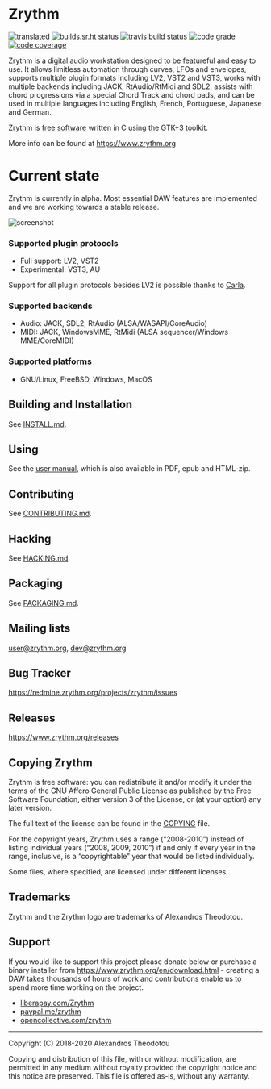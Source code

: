 Zrythm
======

[![translated](https://hosted.weblate.org/widgets/zrythm/-/svg-badge.svg "Translation Status")](https://hosted.weblate.org/engage/zrythm/?utm_source=widget)
[![builds.sr.ht status](https://builds.sr.ht/~alextee/zrythm.svg)](https://builds.sr.ht/~alextee/zrythm?)
[![travis build status](https://img.shields.io/travis/zrythm/zrythm?label=travis%20build)](https://travis-ci.org/zrythm/zrythm)
[![code grade](https://img.shields.io/codacy/grade/c16bdc22f6ae4e539aa6417274e71d17)](https://www.codacy.com/manual/alex-tee/zrythm)
[![code coverage](https://img.shields.io/coveralls/github/zrythm/zrythm)](https://coveralls.io/github/zrythm/zrythm)

Zrythm is a digital audio workstation designed to be
featureful and easy to use. It allows limitless
automation through curves, LFOs and envelopes,
supports multiple plugin formats including LV2, VST2
and VST3, works with multiple backends including
JACK, RtAudio/RtMidi and SDL2, assists with chord
progressions via a special Chord Track and chord
pads, and can be used in multiple languages
including English, French, Portuguese, Japanese and
German.

Zrythm is [free software](https://www.gnu.org/philosophy/free-sw.html)
written in C using the GTK+3 toolkit.

More info can be found at https://www.zrythm.org

# Current state

Zrythm is currently in alpha. Most essential
DAW features are implemented and we are working
towards a stable release.

![screenshot](https://www.zrythm.org/static/images/apr-12-2020.png)

### Supported plugin protocols
- Full support: LV2, VST2
- Experimental: VST3, AU

Support for all plugin protocols besides LV2 is
possible thanks to
[Carla](https://github.com/falkTX/Carla/).

### Supported backends
- Audio: JACK, SDL2, RtAudio (ALSA/WASAPI/CoreAudio)
- MIDI: JACK, WindowsMME, RtMidi (ALSA sequencer/Windows MME/CoreMIDI)

### Supported platforms
- GNU/Linux, FreeBSD, Windows, MacOS

## Building and Installation
See [INSTALL.md](INSTALL.md).

## Using
See the
[user manual](http://manual.zrythm.org/), which is
also available in PDF, epub and HTML-zip.

## Contributing
See [CONTRIBUTING.md](CONTRIBUTING.md).

## Hacking
See [HACKING.md](HACKING.md).

## Packaging
See [PACKAGING.md](PACKAGING.md).

## Mailing lists
[user@zrythm.org](https://lists.zrythm.org/lists/listinfo/user), [dev@zrythm.org](https://lists.zrythm.org/lists/listinfo/dev)

## Bug Tracker
<https://redmine.zrythm.org/projects/zrythm/issues>

## Releases
<https://www.zrythm.org/releases>

## Copying Zrythm
Zrythm is free software: you can redistribute it and/or modify
it under the terms of the GNU Affero General Public License as
published by the Free Software Foundation, either version 3 of the
License, or (at your option) any later version.

The full text of the license can be found in the
[COPYING](COPYING) file.

For the copyright years, Zrythm uses a range (“2008-2010”) instead of
listing individual years (“2008, 2009, 2010”) if and only if every year
in the range, inclusive, is a “copyrightable” year that would be listed
individually.

Some files, where specified, are licensed under
different licenses.

## Trademarks

Zrythm and the Zrythm logo are trademarks of Alexandros Theodotou.

## Support
If you would like to support this project please
donate below or purchase a binary installer from
<https://www.zrythm.org/en/download.html> - creating a DAW
takes thousands of hours of work and contributions
enable us to spend more time working on the project.

- [liberapay.com/Zrythm](https://liberapay.com/Zrythm)
- [paypal.me/zrythm](https://paypal.me/zrythm)
- [opencollective.com/zrythm](https://opencollective.com/zrythm)

----

Copyright (C) 2018-2020 Alexandros Theodotou

Copying and distribution of this file, with or without modification,
are permitted in any medium without royalty provided the copyright
notice and this notice are preserved.  This file is offered as-is,
without any warranty.

